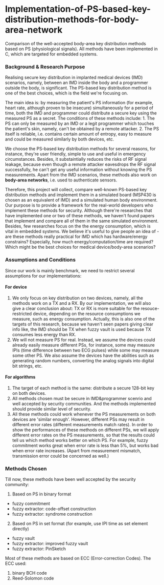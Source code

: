# Implementation-of-PS-based-key-distribution-methods-for-body-area-network

Comparison of the well-accepted body-area key distribution methods based on PS (physiological signals). All methods have been implemented in C, which are targeted for embedded systems.

### Background & Research Purpose

Realising secure key distribution in implanted medical devices (IMD) scenarios, namely, between an IMD inside the body and a programmer outside the body, is significant. The PS-based key distribution method is one of the best choices, which is the field we're focusing on. 

The main idea is: by measuring the patient's PS information (for example, heart rate, although proven to be insecure) simultaneously for a period of time, both the IMD and programmer could distribute a secure key using the measured PS as a secret. The conditions of these methods include: 1. The PS can only be measured by an IMD or a legit programmer which touches the patient's skin, namely, can't be obtained by a remote attacker. 2. The PS itself is reliable, i.e. contains certain amount of entropy, easy to measure and could be measured similarly by both devices, etc. 

We choose the PS-based key distribution methods for several reasons, for instance, they're user friendly, simple to use and useful in emergency circumstances. Besides, it substaintially reduces the risks of RF signal leakage, because even though a remote attacker eavesdrops the RF signal successfully, he can't get any useful information without knowing the PS measurements. Apart from the IMD scenarios, these methods also work on **body-area networks**, i.e. used to authenticate sensors. 

Therefore, this project will collect, compare well-known PS-based key distribution methods and implement them in a simulated board (MSP430 is chosen as an equivalent of IMD) and a simulated human body environment. Our purpose is to provide a framework for the real-world developers who implement these methods for security. Although there're researches that have implemented one or two of these methods, we haven't found papers that implement and compare all of them in the same simulated environment. Besides, few researches focus on the the energy consumption, which is vital in embedded systems. We believe it's useful to give people an idea of - are these methods really practical for IMD which has hardware/energy constrains? Especially, how much energy/computation/time are required? Which might be the best choices for medical device/body-area scenarios? 

### Assumptions and Conditions

Since our work is mainly benchmark, we need to restrict several assumptions for our implementations:

#### For device
1. We only focus on key distribution on two devices, namely, all the methods work on a TX and a RX. By our implementation, we will also give a clear conclusion about: TX or RX is more suitable for the resouce-restricted device, depending on the resource consumptions we measure, such as energy consumption. Actually, this is also one of the targets of this research, because we haven't seen papers giving clear info like, the IMD should be TX when fuzzy vault is used because TX consumes less energy than RX.
2. We will not measure PS for real. Instead, we assume the devices could already easily measure different PSs, for instance, some may measure IPIs (time difference between two ECG pulses) while some may measure some other PS. We also assume the devices have the abilities such as generating random numbers, converting the analog signals into digital bit strings, etc.

#### For algorithms
1. The target of each method is the same: distribute a secure 128-bit key on both devices.
2. All methods chosen must be secure in IMD&programmer scenrio and well accepted by security communities. And the methods implemented should provide similar level of security.
3. All these methods could work whenever the PS measurements on both devices are 'similar enough'. However, different PSs may result in different error rates (different measurements match rates). In order to show the performances of these methods on different PSs, we will apply different error rates on the PS measurements, so that the results could tell us which method works better on which PS. For example, fuzzy commitment works great when error rate is less than 5%, but works bad when error rate increases. (Apart from measurement mismatch, transmission error could be concerned as well.)  

### Methods Chosen

Till now, these methods have been well accepted by the security community:
1. Based on PS in binary format
- fuzzy commitment
- fuzzy extractor: code-offset construction 
- fuzzy extractor: syndrome construction
2. Based on PS in set format (for example, use IPI time as set element directly)
- fuzzy vault
- fuzzy extractor: improved fuzzy vault
- fuzzy extractor: PinSketch

Most of these methods are based on ECC (Error-correction Codes). The ECC used:
1. binary BCH code
2. Reed-Solomon code










